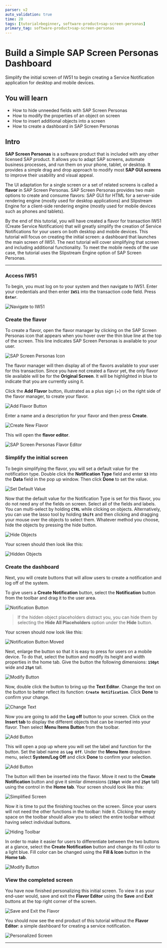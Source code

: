 ```yaml
---
parser: v2
auto_validation: true
time: 20
tags: [tutorial>beginner, software-product>sap-screen-personas]
primary_tag: software-product>sap-screen-personas
---
```


# Build a Simple SAP Screen Personas Dashboard
<!-- description --> Simplify the initial screen of IW51 to begin creating a Service Notification application for desktop and mobile devices.

## You will learn
  - How to hide unneeded fields with SAP Screen Personas
  - How to modify the properties of an object on screen
  - How to insert additional objects into a screen
  - How to create a dashboard in SAP Screen Personas

## Intro
**SAP Screen Personas** is a software product that is included with any other licensed SAP product. It allows you to adapt SAP screens, automate business processes, and run them on your phone, tablet, or desktop. It provides a simple drag and drop approach to modify most **SAP GUI screens** to improve their usability and visual appeal.

The UI adaptation for a single screen or a set of related screens is called a **flavor** in SAP Screen Personas. SAP Screen Personas provides two main options to create and consume flavors: SAP GUI for HTML for a server-side rendering engine (mostly used for desktop applications) and Slipstream Engine for a client-side rendering engine (mostly used for mobile devices such as phones and tablets). 

By the end of this tutorial, you will have created a flavor for transaction IW51 (Create Service Notification) that will greatly simplify the creation of Service Notifications for your users on both desktop and mobile devices. This tutorial will focus on creating the initial screen: a dashboard that launches the main screen of IW51. The next tutorial will cover simplifying that screen and including additional functionality. To meet the mobile needs of the use case, the tutorial uses the Slipstream Engine option of SAP Screen Personas.


---

### Access IW51
To begin, you must log on to your system and then navigate to IW51. Enter your credentials and then enter **`IW51`** into the transaction code field. Press **`Enter`**.

![Navigate to IW51](OK-Code-IW51.png)

### Create the flavor
To create a flavor, open the flavor manager by clicking on the SAP Screen Personas icon that appears when you hover over the thin blue line at the top of the screen. This line indicates SAP Screen Personas is available to your user.

![SAP Screen Personas Icon](Personas.png)

The flavor manager will then display all of the flavors available to your user for this transaction. Since you have not created a flavor yet, the only flavor tile available will be for the **Original Screen**. It will be highlighted in blue to indicate that you are currently using it.

Click the **Add Flavor** button, illustrated as a plus sign (+) on the right side of the flavor manager, to create your flavor.

![Add Flavor Button](Add-Flavor.png)

Enter a name and a description for your flavor and then press **Create**.

![Create New Flavor](Create-Flavor.png)

This will open the **flavor editor**.

![SAP Screen Personas Flavor Editor](Flavor-Editor.png)

### Simplify the initial screen
To begin simplifying the flavor, you will set a default value for the notification type. Double click the **Notification Type** field and enter **`S3`** into the **Data** field in the pop up window. Then click **Done** to set the value.

![Set Default Value](Set-Default-Value.png)

Now that the default value for the Notification Type is set for this flavor, you do not need any of the fields on screen. Select all of the fields and labels. You can multi-select by holding **``CTRL``** while clicking on objects. Alternatively, you can use the lasso tool by holding **``Shift``** and then clicking and dragging your mouse over the objects to select them. Whatever method you choose, hide the objects by pressing the hide button.

![Hide Objects](Hide-Objects.png)

Your screen should then look like this:

![Hidden Objects](Hidden-Objects.png)


### Create the dashboard

Next, you will create buttons that will allow users to create a notification and log off of the system.

To give users a **Create Notification** button, select the **Notification** button from the toolbar and drag it to the user area.

![Notification Button](Notification-Old-1.png)

>If the hidden object placeholders distract you, you can hide them by selecting the **Hide All Placeholders** option under the **Hide** button.

Your screen should now look like this:

![Notification Button Moved](Notification-Old-2.png)

Next, enlarge the button so that it is easy to press for users on a mobile device. To do that, select the button and modify its height and width properties in the home tab. Give the button the following dimensions: **`150pt`** wide and **`25pt`** tall.

![Modify Button](Modify-Dimensions.png)

Now, double click the button to bring up the **Text Editor**. Change the text on the button to better reflect its function: **``Create Notification``**. Click **Done** to confirm your change.

![Change Text](Text-Editor.png)

Now you are going to add the **Log off** button to your screen. Click on the **Insert tab** to display the different objects that can be inserted into your flavor. Then select **Menu Items Button** from the toolbar.

![Add Button](Insert-Menu-Button.png)

This will open a pop up where you will set the label and function for the button. Set the label name as **``Log Off``**. Under the **Menu Item** dropdown menu, select **System/Log Off** and click **Done** to confirm your selection.

![Add Button](Add-Button.png)

The button will then be inserted into the flavor. Move it next to the **Create Notification** button and give it similar dimensions (**`150pt`** wide and **`25pt`** tall) using the control in the **Home tab**. Your screen should look like this:

![Simplified Screen](99-Percent-Screen.png)

Now it is time to put the finishing touches on the screen. Since your users will not need the other functions in the toolbar: hide it. Clicking the empty space on the toolbar should allow you to select the entire toolbar without having select individual buttons.

![Hiding Toolbar](Hide-Toolbar.png)

In order to make it easier for users to differentiate between the two buttons at a glance, select the **Create Notification** button and change its fill color to a light blue. Fill color can be changed using the **Fill & Icon** button in the **Home tab**.

![Modify Button](Fill-Button.png)

### View the completed screen

You have now finished personalizing this initial screen. To view it as your end-user would, save and exit the **Flavor Editor** using the **Save** and **Exit** buttons at the top right corner of the screen.

![Save and Exit the Flavor](Save-Exit.png)

You should now see the end product of this tutorial without the **Flavor Editor**: a simple dashboard for creating a service notification.

![Personalized Screen](Finished-Screen.png)

---
